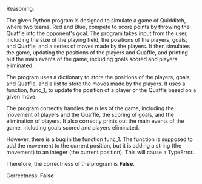 Reasoning: 

The given Python program is designed to simulate a game of Quidditch, where two teams, Red and Blue, compete to score points by throwing the Quaffle into the opponent's goal. The program takes input from the user, including the size of the playing field, the positions of the players, goals, and Quaffle, and a series of moves made by the players. It then simulates the game, updating the positions of the players and Quaffle, and printing out the main events of the game, including goals scored and players eliminated.

The program uses a dictionary to store the positions of the players, goals, and Quaffle, and a list to store the moves made by the players. It uses a function, func_1, to update the position of a player or the Quaffle based on a given move.

The program correctly handles the rules of the game, including the movement of players and the Quaffle, the scoring of goals, and the elimination of players. It also correctly prints out the main events of the game, including goals scored and players eliminated.

However, there is a bug in the function func_1. The function is supposed to add the movement to the current position, but it is adding a string (the movement) to an integer (the current position). This will cause a TypeError.

Therefore, the correctness of the program is **False**.

Correctness: **False**